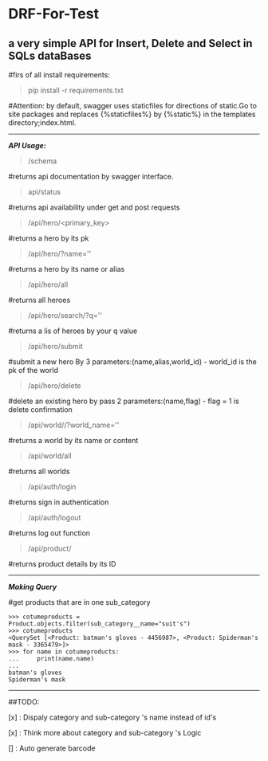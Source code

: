 # DRF-For-Test
a very simple API for Insert, Delete and Select in SQLs dataBases
---
#firs of all install requirements:

>pip install -r requirements.txt

#Attention: by default, swagger uses staticfiles for directions of static.Go to site packages and replaces {%staticfiles%} by {%static%} in the templates directory;index.html.

---

***API Usage:***

> /schema

#returns api documentation by swagger interface.


> api/status

#returns api availability under get and post requests

> /api/hero/<primary_key>

#returns a hero by its pk

> /api/hero/?name=''

#returns a hero by its name or alias

> /api/hero/all

#returns all heroes

> /api/hero/search/?q=''

#returns a lis of heroes by your q value

> /api/hero/submit

#submit a new hero By 3 parameters:(name,alias,world_id) - world_id is the pk of the world

> /api/hero/delete

#delete an existing hero by pass 2 parameters:(name,flag) - flag = 1  is delete confirmation

> /api/world//?world_name=''

#returns a world by its name or content

> /api/world/all

#returns all worlds


> /api/auth/login

#returns sign in authentication

> /api/auth/logout

#returns log out function

> /api/product/<id>

#returns product details by its ID

---

***Making Query***

#get products that are in one sub_category

```
>>> cotumeproducts = Product.objects.filter(sub_category__name="suit's")
>>> cotumeproducts
<QuerySet [<Product: batman's gloves - 4456987>, <Product: Spiderman's mask - 3365479>]>
>>> for name in cotumeproducts:
...     print(name.name)
...
batman's gloves
Spiderman's mask
```
---
##TODO:

[x] : Dispaly category and sub-category 's name instead of id's

[x] : Think more about category and sub-category 's Logic

[] : Auto generate barcode

